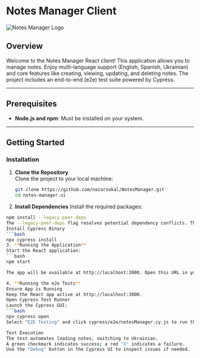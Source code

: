 # Notes Manager Client

![Notes Manager Logo](https://via.placeholder.com/150?text=Notes+Manager) <!-- Placeholder for a logo -->

## Overview

Welcome to the Notes Manager React client! This application allows you to manage notes. Enjoy multi-language support (English, Spanish, Ukrainian) and core features like creating, viewing, updating, and deleting notes. The project includes an end-to-end (e2e) test suite powered by Cypress.

---

## Prerequisites

- **Node.js and npm**: Must be installed on your system.

---

## Getting Started

### Installation

1. **Clone the Repository**  
   Clone the project to your local machine:
   ```bash
   git clone https://github.com/nazarsokal/NotesManager.git
   cd notes-manager.ui
   
2. **Install Dependencies**
  Install the required packages:
  ```bash
  npm install --legacy-peer-deps
  The --legacy-peer-deps flag resolves potential dependency conflicts. This may take a few minutes.
  Install Cypress Binary
  ```bash
  npx cypress install
3. **Running the Application**
  Start the React application:
  ```bash
  npm start

  The app will be available at http://localhost:3000. Open this URL in your browser to start managing notes.

4. **Running the e2e Tests**
  Ensure App is Running
  Keep the React app active at http://localhost:3000.
  Open Cypress Test Runner
  Launch the Cypress GUI:
  ```bash
  npx cypress open
  Select "E2E Testing" and click cypress/e2e/notesManager.cy.js to run the test.

  Test Execution
  The test automates loading notes, switching to Ukrainian.
  A green checkmark indicates success; a red "X" indicates a failure.
  Use the "Debug" button in the Cypress UI to inspect issues if needed.
